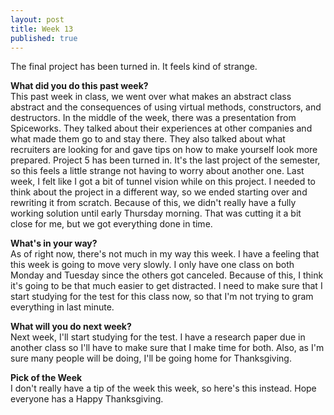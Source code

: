 ```yaml
---
layout: post
title: Week 13
published: true
---
```

The final project has been turned in. It feels kind of strange.

**What did you do this past week?**  
This past week in class, we went over what makes an abstract class abstract and the consequences of using virtual methods, constructors, and destructors. In the middle of the week, there was a presentation from Spiceworks. They talked about their experiences at other companies and what made them go to and stay there. They also talked about what recruiters are looking for and gave tips on how to make yourself look more prepared. Project 5 has been turned in. It's the last project of the semester, so this feels a little strange not having to worry about another one. Last week, I felt like I got a bit of tunnel vision while on this project. I needed to think about the project in a different way, so we ended starting over and rewriting it from scratch. Because of this, we didn't really have a fully working solution until early Thursday morning. That was cutting it a bit close for me, but we got everything done in time.

**What's in your way?**  
As of right now, there's not much in my way this week. I have a feeling that this week is going to move very slowly. I only have one class on both Monday and Tuesday since the others got canceled. Because of this, I think it's going to be that much easier to get distracted. I need to make sure that I start studying for the test for this class now, so that I'm not trying to gram everything in last minute.

**What will you do next week?**  
Next week, I'll start studying for the test. I have a research paper due in another class so I'll have to make sure that I make time for both. Also, as I'm sure many people will be doing, I'll be going home for Thanksgiving. 

**Pick of the Week**  
I don't really have a tip of the week this week, so here's this instead. Hope everyone has a Happy Thanksgiving.